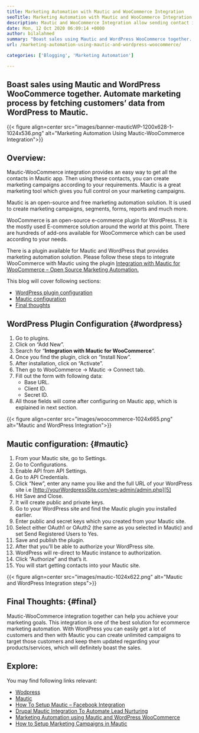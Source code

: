 ```yaml
---
title: Marketing Automation with Mautic and WooCommerce Integration
seoTitle: Marketing Automation with Mautic and WooCommerce Integration
description: Mautic and WooCommerce Integration allow sending contact information from WordPress sites to Mautic. That helps to market products through the Mautic app.
date: Mon, 12 Oct 2020 06:09:14 +0000
author: bilalahmed
summary: "Boast sales using Mautic and WordPress WooCommerce together. Automate marketing process by fetching customers' data from WordPress to Mautic."
url: /marketing-automation-using-mautic-and-wordpress-woocommerce/

categories: ['Blogging', 'Marketing Automation']

---
```

## Boast sales using Mautic and WordPress WooCommerce together. Automate marketing process by fetching customers’ data from WordPress to Mautic.

{{< figure align=center src="images/banner-mauticWP-1200x628-1-1024x536.png" alt="Marketing Automation Using Mautic-WooCommerce Integration">}}  

## Overview:

Mautic-WooCommerce integration provides an easy way to get all the contacts in Mautic app. Then using these contacts, you can create marketing campaigns according to your requirements. Mautic is a great marketing tool which gives you full control on your marketing campaigns.

Mautic is an open-source and free marketing automation solution. It is used to create marketing campaigns, segments, forms, reports and much more.

WooCommerce is an open-source e-commerce plugin for WordPress. It is the mostly used E-commerce solution around the world at this point. There are hundreds of add-ons available for WooCommerce which can be used according to your needs.

There is a plugin available for Mautic and WordPress that provides marketing automation solution. Please follow these steps to integrate WooCommerce with Mautic using the plugin [Integration with Mautic for WooCommerce – Open Source Marketing Automation.][1]

This blog will cover following sections:

  * [WordPress plugin configuration][2]
  * [Mautic configuration][3]
  * [Final thoughts][4]

## WordPress Plugin Configuration {#wordpress}

  1. Go to plugins.
  2. Click on “Add New”.
  3. Search for “**Integration with Mautic for WooCommerce**“.
  4. Once you find the plugin, click on “Install Now”.
  5. After installation, click on “Activate”.
  6. Then go to WooCommerce -> Mautic -> Connect tab.
  7. Fill out the form with following data:
      * Base URL.
      * Client ID.
      * Secret ID.
  8. All those fields will come after configuring on Mautic app, which is explained in next section.

{{< figure align=center src="images/woocommerce-1024x665.png" alt="Mautic and WordPress Integration">}}  

## Mautic configuration: {#mautic}

  1. From your Mautic site, go to Settings.
  2. Go to Configurations.
  3. Enable API from API Settings.
  4. Go to API Credentials.
  5. Click “New”, enter any name you like and the full URL of your WordPress site i.e [http://yourWordpressSite.com/wp-admin/admin.php][5]
  6. Hit Save and Close.
  7. It will create public and private keys.
  8. Go to your WordPress site and find the Mautic plugin you installed earlier.
  9. Enter public and secret keys which you created from your Mautic site.
 10. Select either OAuth1 or OAuth2 (the same as you selected in Mautic) and set Send Registered Users to Yes.
 11. Save and publish the plugin.
 12. After that you’ll be able to authorize your WordPress site.
 13. WordPress will re-direct to Mautic instance to authorization.
 14. Click “Authorize” and that’s it.
 15. You will start getting contacts into your Mautic site.

{{< figure align=center src="images/mautic-1024x622.png" alt="Mautic and WordPress Integration steps">}}  

## Final Thoughts: {#final}

Mautic-WooCommerce integration together can help you achieve your marketing goals. This integration is one of the best solution for ecommerce marketing automation. With WordPress you can easily get a lot of customers and then with Mautic you can create unlimited campaigns to target those customers and keep them updated regarding your products/services, which will definitely boast the sales.

## Explore:

You may find following links relevant:

  * [Wodpress][6]
  * [Mautic][7]
  * [How To Setup Mautic – Facebook Integration][8]
  * [Drupal Mautic Integration To Automate Lead Nurturing][9]
  * [Marketing Automation using Mautic and WordPress WooCommerce][10]
  * [How to Setup Marketing Campaigns in Mautic][11]

 [1]: https://href.li/?https://wordpress.org/plugins/enhanced-woocommerce-mautic-integration/
 [2]: #wordpress
 [3]: #mautic
 [4]: #final
 [5]: https://href.li/?http://yourWordpressSite.com/wp-admin/admin.php
 [6]: https://products.containerize.com/blogging/wordpress
 [7]: https://products.containerize.com/marketing-automation/mautic
 [8]: https://blog.containerize.com/marketing-automation/how-to-setup-mautic-facebook-integration/

 [9]: https://blog.containerize.com/content-management/drupal-tutorial-automate-lead-growth-with-drupal-mautic/
 [10]: https://blog.containerize.com/blogging/marketing-automation-using-mautic-and-wordpress-woocommerce/

 [11]: https://blog.containerize.com/marketing-automation/how-to-setup-marketing-campaigns-using-mautic-campaign-builder/

